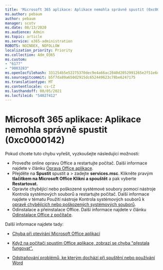 ```yaml
---
title: 'Microsoft 365 aplikace: Aplikace nemohla správně spustit (0xc0000142)'
ms.author: pebaum
author: pebaum
manager: scotv
ms.date: 08/13/2020
ms.audience: Admin
ms.topic: article
ms.service: o365-administration
ROBOTS: NOINDEX, NOFOLLOW
localization_priority: Priority
ms.collection: Adm_O365
ms.custom:
- "6177"
- "9003283"
ms.openlocfilehash: 331254b5e52275370dec9e4a66ac2840d2052991265e2f51e6ded149441556c8
ms.sourcegitcommit: b5f7da89a650d2915dc652449623c78be6247175
ms.translationtype: MT
ms.contentlocale: cs-CZ
ms.lasthandoff: 08/05/2021
ms.locfileid: "54027412"
---
```

# <a name="microsoft-365-apps-error-the-application-was-unable-to-start-correctly-0xc0000142"></a>Microsoft 365 aplikace: Aplikace nemohla správně spustit (0xc0000142)

Pokud chcete tuto chybu vyřešit, vyzkoušejte následující možnosti:

- Proveďte online opravu Office a restartujte počítač. Další informace najdete v článku [Oprava Office aplikace](https://support.microsoft.com/office/repair-an-office-application-7821d4b6-7c1d-4205-aa0e-a6b40c5bb88b).
- Přejděte na **Spustit** spustit a   >   zadejte **services.msc**. Klikněte pravým **tlačítkem na Microsoft Office Klikni a spouštět** a pak vyberte **Restartovat.**
- Opravte chybějící nebo poškozené systémové soubory pomocí nástroje Kontrola systémových souborů a restartujte počítač. Další informace najdete v tématu Použití nástroje Kontrola systémových souborů k [opravě chybějících nebo poškozených systémových souborů](https://support.microsoft.com/help/929833/use-the-system-file-checker-tool-to-repair-missing-or-corrupted-system).
- Odinstalace a přeinstalace Office. Další informace najdete v článku [Odinstalace Office z počítače](https://support.microsoft.com/office/uninstall-office-from-a-pc-9dd49b83-264a-477a-8fcc-2fdf5dbf61d8).

Další informace najdete tady:  

- [Chyba při otevírání Microsoft Office aplikací](https://support.office.com/article/error-when-opening-microsoft-office-apps-b84b6a63-4b8c-46ec-ae9a-ad91d6160d72)  

- [Když na počítači spustím Office aplikace, zobrazí se chyba "přestala fungovat".](https://support.office.com/article/i-get-a-stopped-working-error-when-i-start-office-applications-on-my-pc-52bd7985-4e99-4a35-84c8-2d9b8301a2fa)  

- [Odstraňování problémů, ke kterým dochází při spuštění nebo používání Word](https://docs.microsoft.com/office/troubleshoot/word/issues-when-start-or-use-word)